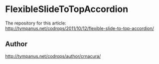 # FlexibleSlideToTopAccordion
The repository for this article: http://tympanus.net/codrops/2011/10/12/flexible-slide-to-top-accordion/

## Author
http://tympanus.net/codrops/author/crnacura/
